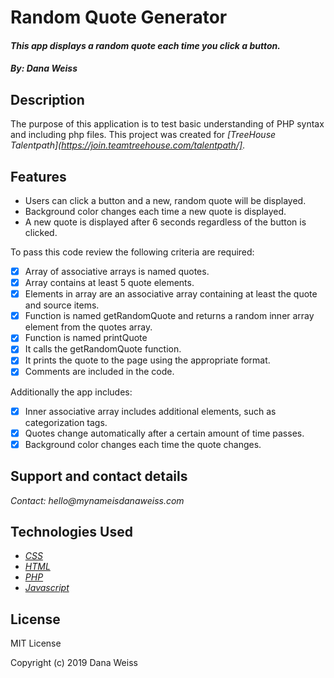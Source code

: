 # Random Quote Generator
#### _This app displays a random quote each time you click a button._

#### _By: Dana Weiss_

## Description

The purpose of this application is to test basic understanding of PHP syntax and including php files.
This project was created for _[TreeHouse Talentpath](https://join.teamtreehouse.com/talentpath/]_.

## Features

* Users can click a button and a new, random quote will be displayed.
* Background color changes each time a new quote is displayed.
* A new quote is displayed after 6 seconds regardless of the button is clicked.

To pass this code review the following criteria are required:

- [x] Array of associative arrays is named quotes.
- [x] Array contains at least 5 quote elements.
- [x] Elements in array are an associative array containing at least the quote and source items.
- [x] Function is named getRandomQuote and returns a random inner array element from the quotes array.
- [x] Function is named printQuote
- [x] It calls the getRandomQuote function.
- [x] It prints the quote to the page using the appropriate format.
- [x] Comments are included in the code.

Additionally the app includes:

- [x] Inner associative array includes additional elements, such as categorization tags.
- [x] Quotes change automatically after a certain amount of time passes.
- [x] Background color changes each time the quote changes.

## Support and contact details

_Contact: hello@mynameisdanaweiss.com_

## Technologies Used

* _[CSS](https://www.w3.org/TR/CSS/)_
* _[HTML](https://www.w3.org/TR/html5/)_
* _[PHP](https://teamcapybara.github.io/capybara/)_
* _[Javascript](https://www.javascript.com/)_

## License

MIT License

Copyright (c) 2019 Dana Weiss
